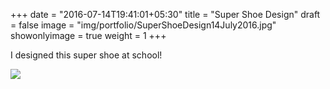 +++
date = "2016-07-14T19:41:01+05:30"
title = "Super Shoe Design"
draft = false
image = "img/portfolio/SuperShoeDesign14July2016.jpg"
showonlyimage = true
weight = 1
+++

I designed this super shoe at school!

<!--more-->


![](/img/portfolio/SuperShoeDesign14July2016.jpg)